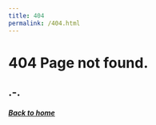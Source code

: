 ```yaml
---
title: 404
permalink: /404.html
---
```

# **404** Page not found.
## .-.

##### [Back to home](fo-od.github.io)
